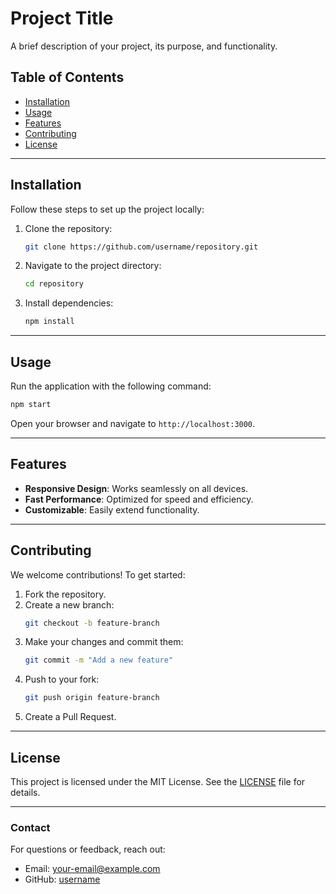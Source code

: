 
# Project Title

A brief description of your project, its purpose, and functionality.

## Table of Contents
- [Installation](#installation)
- [Usage](#usage)
- [Features](#features)
- [Contributing](#contributing)
- [License](#license)

---

## Installation

Follow these steps to set up the project locally:

1. Clone the repository:
   ```bash
   git clone https://github.com/username/repository.git
   ```
2. Navigate to the project directory:
   ```bash
   cd repository
   ```
3. Install dependencies:
   ```bash
   npm install
   ```

---

## Usage

Run the application with the following command:

```bash
npm start
```

Open your browser and navigate to `http://localhost:3000`.

---

## Features

- **Responsive Design**: Works seamlessly on all devices.
- **Fast Performance**: Optimized for speed and efficiency.
- **Customizable**: Easily extend functionality.

---

## Contributing

We welcome contributions! To get started:

1. Fork the repository.
2. Create a new branch:
   ```bash
   git checkout -b feature-branch
   ```
3. Make your changes and commit them:
   ```bash
   git commit -m "Add a new feature"
   ```
4. Push to your fork:
   ```bash
   git push origin feature-branch
   ```
5. Create a Pull Request.

---

## License

This project is licensed under the MIT License. See the [LICENSE](LICENSE) file for details.

---

### Contact

For questions or feedback, reach out:

- Email: [your-email@example.com](mailto:your-email@example.com)
- GitHub: [username](https://github.com/username)
